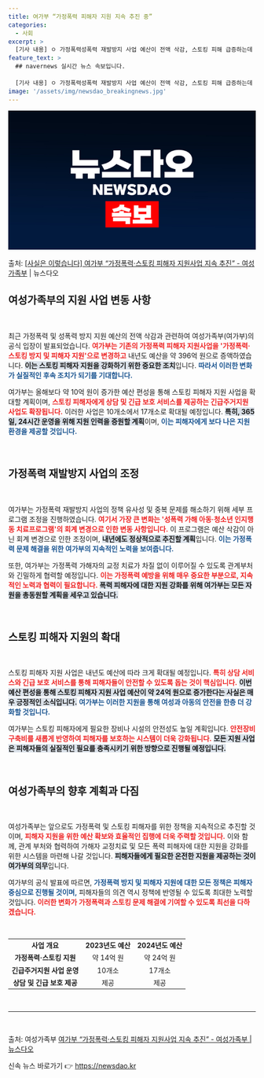 ```yaml
---
title: 여가부 “가정폭력 피해자 지원 지속 추진 중”
categories:
  - 사회
excerpt: >
  [기사 내용] ㅇ 가정폭력성폭력 재발방지 사업 예산이 전액 삭감, 스토킹 피해 급증하는데 피해 지원 예산은 …
feature_text: >
  ## navernews 실시간 뉴스 속보입니다.

  [기사 내용] ㅇ 가정폭력성폭력 재발방지 사업 예산이 전액 삭감, 스토킹 피해 급증하는데 피해 지원 예산은 …
image: '/assets/img/newsdao_breakingnews.jpg'
---
```


![뉴스다오 속보](/assets/img/newsdao_breakingnews.jpg)

<p>출처: <a href="https://newsdao.kr/1898" rel="dofollow">[사실은 이렇습니다] 여가부 “가정폭력·스토킹 피해자 지원사업 지속 추진” - 여성가족부</a> | 뉴스다오</p>

<h2 data-ke-size="size26">여성가족부의 지원 사업 변동 사항</h2>

<p data-ke-size="size16">&nbsp;</p>

최근 가정폭력 및 성폭력 방지 지원 예산의 전액 삭감과 관련하여 여성가족부(여가부)의 공식 입장이 발표되었습니다. <b><span style="color: #ee2323;">여가부는 기존의 가정폭력 피해자 지원사업을 '가정폭력·스토킹 방지 및 피해자 지원'으로 변경하고</span></b> 내년도 예산을 약 396억 원으로 증액하였습니다. <b><span style="background-color: #21538527;">이는 스토킹 피해자 지원을 강화하기 위한 중요한 조치</span></b>입니다. <b><span style="color: #1a5490;">따라서 이러한 변화가 실질적인 후속 조치가 되기를 기대합니다.</span></b>

여가부는 올해보다 약 10억 원이 증가한 예산 편성을 통해 스토킹 피해자 지원 사업을 확대할 계획이며, <b><span style="color: #ee2323;">스토킹 피해자에게 상담 및 긴급 보호 서비스를 제공하는 긴급주거지원 사업도 확장됩니다.</span></b> 이러한 사업은 10개소에서 17개소로 확대될 예정입니다. <b><span style="background-color: #21538527;">특히, 365일, 24시간 운영을 위해 지원 인력을 증원할 계획</span></b>이며, <b><span style="color: #1a5490;">이는 피해자에게 보다 나은 지원 환경을 제공할 것입니다.</span></b>

<p data-ke-size="size16">&nbsp;</p>

<h2 data-ke-size="size26">가정폭력 재발방지 사업의 조정</h2>

<p data-ke-size="size16">&nbsp;</p>

여가부는 가정폭력 재발방지 사업의 정책 유사성 및 중복 문제를 해소하기 위해 세부 프로그램 조정을 진행하였습니다. <b><span style="color: #ee2323;">여기서 가장 큰 변화는 '성폭력 가해 아동·청소년 인지행동 치료프로그램'의 회계 변경으로 인한 변동 사항입니다.</span></b> 이 프로그램은 예산 삭감이 아닌 회계 변경으로 인한 조정이며, <b><span style="background-color: #21538527;">내년에도 정상적으로 추진할 계획</span></b>입니다. <b><span style="color: #1a5490;">이는 가정폭력 문제 해결을 위한 여가부의 지속적인 노력을 보여줍니다.</span></b>

또한, 여가부는 가정폭력 가해자의 교정 치료가 차질 없이 이루어질 수 있도록 관계부처와 긴밀하게 협력할 예정입니다. <b><span style="color: #ee2323;">이는 가정폭력 예방을 위해 매우 중요한 부분으로, 지속적인 노력과 협력이 필요합니다.</span></b> <b><span style="background-color: #21538527;">폭력 피해자에 대한 지원 강화를 위해 여가부는 모든 자원을 총동원할 계획을 세우고 있습니다.</span></b>

<p data-ke-size="size16">&nbsp;</p>

<h2 data-ke-size="size26">스토킹 피해자 지원의 확대</h2>

<p data-ke-size="size16">&nbsp;</p>

스토킹 피해자 지원 사업은 내년도 예산에 따라 크게 확대될 예정입니다. <b><span style="color: #ee2323;">특히 상담 서비스와 긴급 보호 서비스를 통해 피해자들이 안전할 수 있도록 돕는 것이 핵심입니다.</span></b> <b><span style="background-color: #21538527;">이번 예산 편성을 통해 스토킹 피해자 지원 사업 예산이 약 24억 원으로 증가한다는 사실은 매우 긍정적인 소식입니다.</span></b> <b><span style="color: #1a5490;">여가부는 이러한 지원을 통해 여성과 아동의 안전을 한층 더 강화할 것입니다.</span></b>

여가부는 스토킹 피해자에게 필요한 장비나 시설의 안전성도 높일 계획입니다. <b><span style="color: #ee2323;">안전장비 구축비를 새롭게 반영하여 피해자를 보호하는 시스템이 더욱 강화됩니다.</span></b> <b><span style="background-color: #21538527;">모든 지원 사업은 피해자들의 실질적인 필요를 충족시키기 위한 방향으로 진행될 예정입니다.</span></b>

<p data-ke-size="size16">&nbsp;</p>

<h2 data-ke-size="size26">여성가족부의 향후 계획과 다짐</h2>

<p data-ke-size="size16">&nbsp;</p>

여성가족부는 앞으로도 가정폭력 및 스토킹 피해자를 위한 정책을 지속적으로 추진할 것이며, <b><span style="color: #ee2323;">피해자 지원을 위한 예산 확보와 효율적인 집행에 더욱 주력할 것입니다.</span></b> 이와 함께, 관계 부처와 협력하여 가해자 교정치료 및 모든 폭력 피해자에 대한 지원을 강화를 위한 시스템을 마련해 나갈 것입니다. <b><span style="background-color: #21538527;">피해자들에게 필요한 온전한 지원을 제공하는 것이 여가부의 의무</span></b>입니다.

여가부의 공식 발표에 따르면, <b><span style="color: #1a5490;">가정폭력 방지 및 피해자 지원에 대한 모든 정책은 피해자 중심으로 진행될 것이며,</span></b> 피해자들의 의견 역시 정책에 반영될 수 있도록 최대한 노력할 것입니다. <b><span style="color: #ee2323;">이러한 변화가 가정폭력과 스토킹 문제 해결에 기여할 수 있도록 최선을 다하겠습니다.</span></b>

<p data-ke-size="size16">&nbsp;</p>

<table style="width: 100%; border-collapse: collapse;">
<tr>
<td style="text-align: center; height: 17px;"><b>사업 개요</b></td>
<td style="text-align: center; height: 17px;"><b>2023년도 예산</b></td>
<td style="text-align: center; height: 17px;"><b>2024년도 예산</b></td>
</tr>
<tr>
<td style="text-align: center; height: 17px;"><b>가정폭력·스토킹 지원</b></td>
<td style="text-align: center; height: 17px;">약 14억 원</td>
<td style="text-align: center; height: 17px;">약 24억 원</td>
</tr>
<tr>
<td style="text-align: center; height: 17px;"><b>긴급주거지원 사업 운영</b></td>
<td style="text-align: center; height: 17px;">10개소</td>
<td style="text-align: center; height: 17px;">17개소</td>
</tr>
<tr>
<td style="text-align: center; height: 17px;"><b>상담 및 긴급 보호 제공</b></td>
<td style="text-align: center; height: 17px;">제공</td>
<td style="text-align: center; height: 17px;">제공</td>
</tr>
</table>

<p data-ke-size="size16">&nbsp;</p>

<hr>

<p data-ke-size="size16">&nbsp;</p>

<article>출처: 여성가족부 <a href="https://newsdao.kr/1898">여가부 “가정폭력·스토킹 피해자 지원사업 지속 추진” - 여성가족부 | 뉴스다오</a></article> 

신속 뉴스 바로가기 👉 <a href="https://newsdao.kr" rel="dofollow">https://newsdao.kr</a>


